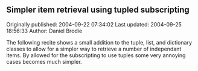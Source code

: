 ## Simpler item retrieval using tupled subscripting

Originally published: 2004-09-22 07:34:02
Last updated: 2004-09-25 18:56:33
Author: Daniel Brodie

The following recite shows a small addition to the tuple, list, and dictionary classes to allow for a simpler way to retrieve a number of independant items. By allowed for the subscripting to use tuples some very annoying cases becomes much simpler.